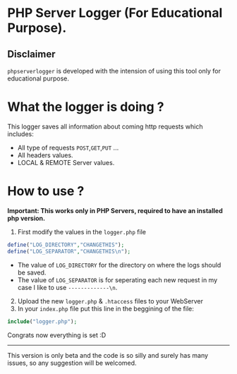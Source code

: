 # PHP Server Logger (For Educational Purpose).

Disclaimer
---
`phpserverlogger` is developed with the intension of using this tool only for educational purpose.


# What the logger is doing ?

This logger saves all information about coming http requests which includes:  
- All type of requests `POST`,`GET`,`PUT` ...
- All headers values.
- LOCAL & REMOTE Server values.

# How to use ?

**Important: This works only in PHP Servers, required to have an installed php version.**

1) First modify the values in the `logger.php` file

```PHP
define("LOG_DIRECTORY","CHANGETHIS");
define("LOG_SEPARATOR","CHANGETHIS\n");
```

- The value of `LOG_DIRECTORY` for the directory on where the logs should be saved.
- The value of `LOG_SEPARATOR` is for seperating each new request in my case I like to use `-------------\n`.

2) Upload the new `logger.php` & `.htaccess` files to your WebServer
3) In your `index.php` file put this line in the beggining of the file:

```php
include("logger.php");
```

Congrats now everything is set :D

---
This version is only beta and the code is so silly and surely has many issues, so any suggestion will be welcomed.
